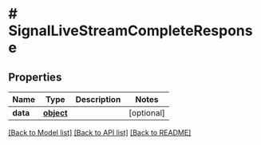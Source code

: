 # # SignalLiveStreamCompleteResponse

## Properties

Name | Type | Description | Notes
------------ | ------------- | ------------- | -------------
**data** | [**object**](.md) |  | [optional] 

[[Back to Model list]](../../README.md#documentation-for-models) [[Back to API list]](../../README.md#documentation-for-api-endpoints) [[Back to README]](../../README.md)


